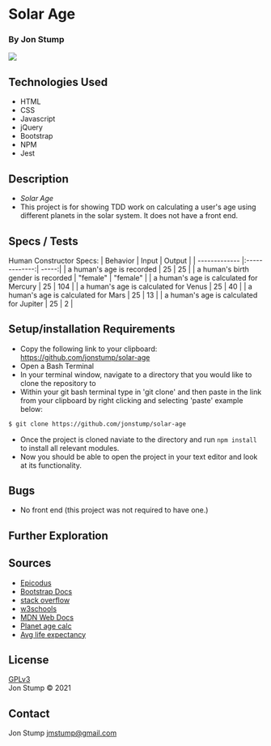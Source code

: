 # Solar Age

### By Jon Stump
<img align="center" src="https://avatars2.githubusercontent.com/u/59323850?s=460&u=372c7d529b7379408ae54491ab3449b6e2f4d94d&v=4">

## Technologies Used
* HTML
* CSS
* Javascript
* jQuery
* Bootstrap
* NPM
* Jest

## Description
* _Solar Age_  
* This project is for showing TDD work on calculating a user's age using different planets in the solar system. It does not have a front end.

## Specs / Tests

Human Constructor Specs:
| Behavior | Input | Output |
| ------------- |:-------------:| -----:|
| a human's age is recorded | 25 | 25 |
| a human's birth gender is recorded | "female" | "female" |
| a human's age is calculated for Mercury | 25 | 104 |
| a human's age is calculated for Venus | 25 | 40 |
| a human's age is calculated for Mars | 25 | 13 |
| a human's age is calculated for Jupiter | 25 | 2 |


## Setup/installation Requirements

* Copy the following link to your clipboard: https://github.com/jonstump/solar-age
* Open a Bash Terminal
* In your terminal window, navigate to a directory that you would like to clone the repository to
* Within your git bash terminal type in 'git clone' and then paste in the link from your clipboard by right clicking and selecting 'paste' example below:
```bash
$ git clone https://github.com/jonstump/solar-age
```
* Once the project is cloned naviate to the directory and run ```npm install``` to install all relevant modules.
* Now you should be able to open the project in your text editor and look at its functionality.


## Bugs
* No front end (this project was not required to have one.)

## Further Exploration 

## Sources
* [Epicodus](https://www.epicodus.com/)
* [Bootstrap Docs](https://getbootstrap.com/)
* [stack overflow](https://stackoverflow.com/)
* [w3schools](https://www.w3schools.com/)
* [MDN Web Docs](https://developer.mozilla.org/en-US/)
* [Planet age calc](https://theplanets.org/age-on-planets/)
* [Avg life expectancy](https://www.simplyinsurance.com/average-us-life-expectancy-statistics/#section-3)

## License
[GPLv3](https://choosealicense.com/licenses/gpl-3.0/)\
Jon Stump &copy; 2021

## Contact
Jon Stump jmstump@gmail.com